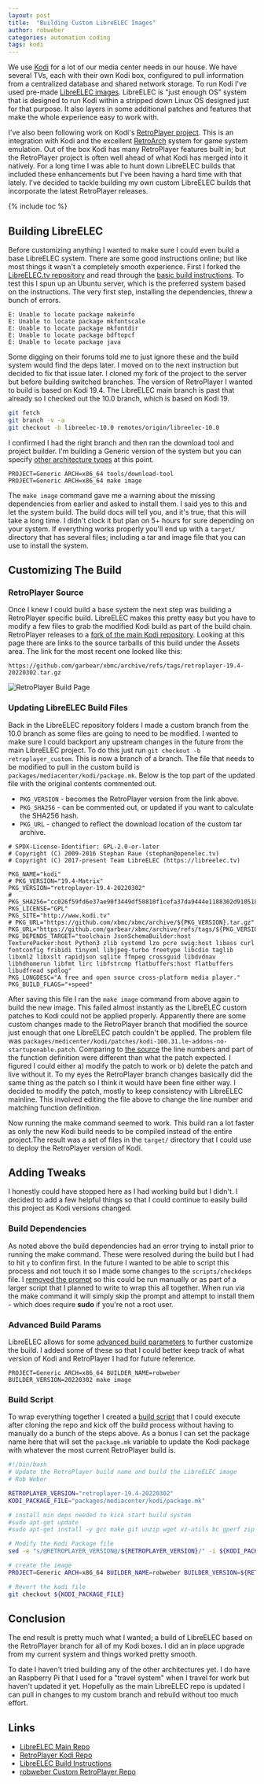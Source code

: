 ```yaml
---
layout: post
title:  "Building Custom LibreELEC Images"
author: robweber
categories: automation coding
tags: kodi
---
```


We use [Kodi][kodi-link] for a lot of our media center needs in our house. We have several TVs, each with their own Kodi box, configured to pull information from a centralized database and shared network storage. To run Kodi I've used pre-made [LibreELEC images][libreelec-link]. LibreELEC is "just enough OS" system that is designed to run Kodi within a stripped down Linux OS designed just for that purpose. It also layers in some additional patches and features that make the whole experience easy to work with.

I've also been following work on Kodi's [RetroPlayer project][retroplayer-link]. This is an integration with Kodi and the excellent [RetroArch](https://www.retroarch.com/) system for game system emulation. Out of the box Kodi has many RetroPlayer features built in; but the RetroPlayer project is often well ahead of what Kodi has merged into it natively. For a long time I was able to hunt down LibreELEC builds that included these enhancements but I've been having a hard time with that lately. I've decided to tackle building my own custom LibreELEC builds that incorporate the latest RetroPlayer releases.

<!--more-->

{% include toc %}

## Building LibreELEC

Before customizing anything I wanted to make sure I could even build a base LibreELEC system. There are some good instructions online; but like most things it wasn't a completely smooth experience. First I forked the [LibreELEC.tv repository][libreelec-repo] and read through the [basic build instructions][build-instructions]. To test this I spun up an Ubuntu server, which is the preferred system based on the instructions. The very first step, installing the dependencies, threw a bunch of errors.

```
E: Unable to locate package makeinfo
E: Unable to locate package mkfontscale
E: Unable to locate package mkfontdir
E: Unable to locate package bdftopcf
E: Unable to locate package java
```

Some digging on their forums told me to just ignore these and the build system would find the deps later. I moved on to the next instruction but decided to fix that issue later. I cloned my fork of the project to the server but before building switched branches. The version of RetroPlayer I wanted to build is based on Kodi 19.4. The LibreELEC main branch is past that already so I checked out the 10.0 branch, which is based on Kodi 19.

```bash
git fetch
git branch -v -a
git checkout -b libreelec-10.0 remotes/origin/libreelec-10.0
```

I confirmed I had the right branch and then ran the download tool and project builder. I'm building a Generic version of the system but you can specify [other architecture types](https://wiki.libreelec.tv/development-1/build-commands/build-commands-le10) at this point.

```
PROJECT=Generic ARCH=x86_64 tools/download-tool
PROJECT=Generic ARCH=x86_64 make image
```

The `make image` command gave me a warning about the missing dependencies from earlier and asked to install them. I said yes to this and let the system build. The build docs will tell you, and it's true, that this will take a long time. I didn't clock it but plan on 5+ hours for sure depending on your system. If everything works properly you'll end up with a `target/` directory that has several files; including a tar and image file that you can use to install the system.

## Customizing The Build


### RetroPlayer Source

Once I knew I could build a base system the next step was building a RetroPlayer specific build. LibreELEC makes this pretty easy but you have to modify a few files to grab the modified Kodi build as part of the build chain. RetroPlayer releases to a [fork of the main Kodi repository](https://github.com/garbear/xbmc/releases). Looking at this page there are links to the source tarballs of this build under the Assets area. The link for the most recent one looked like this:

```
https://github.com/garbear/xbmc/archive/refs/tags/retroplayer-19.4-20220302.tar.gz
```

![RetroPlayer Build Page](/images/2022-03-29/retroplayer-source-link.png)

### Updating LibreELEC Build Files

Back in the LibreELEC repository folders I made a custom branch from the 10.0 branch as some files are going to need to be modified. I wanted to make sure I could backport any upstream changes in the future from the main LibreELEC project. To do this just run `git checkout -b retroplayer_custom`. This is now a branch of a branch. The file that needs to be modified to pull in the custom build is `packages/mediacenter/kodi/package.mk`. Below is the top part of the updated file with the original contents commented out.

* `PKG_VERSION` - becomes the RetroPlayer version from the link above.
* `PKG_SHA256` - can be commented out, or updated if you want to calculate the SHA256 hash.
* `PKG_URL` - changed to reflect the download location of the custom tar archive.

```
# SPDX-License-Identifier: GPL-2.0-or-later
# Copyright (C) 2009-2016 Stephan Raue (stephan@openelec.tv)
# Copyright (C) 2017-present Team LibreELEC (https://libreelec.tv)

PKG_NAME="kodi"
# PKG_VERSION="19.4-Matrix"
PKG_VERSION="retroplayer-19.4-20220302"
# PKG_SHA256="cc026f59fd6e37ae90f3449df50810f1cefa37da9444e1188302d910518710da"
PKG_LICENSE="GPL"
PKG_SITE="http://www.kodi.tv"
# PKG_URL="https://github.com/xbmc/xbmc/archive/${PKG_VERSION}.tar.gz"
PKG_URL="https://github.com/garbear/xbmc/archive/refs/tags/${PKG_VERSION}.tar.gz"
PKG_DEPENDS_TARGET="toolchain JsonSchemaBuilder:host TexturePacker:host Python3 zlib systemd lzo pcre swig:host libass curl fontconfig fribidi tinyxml libjpeg-turbo freetype libcdio taglib libxml2 libxslt rapidjson sqlite ffmpeg crossguid libdvdnav libhdhomerun libfmt lirc libfstrcmp flatbuffers:host flatbuffers libudfread spdlog"
PKG_LONGDESC="A free and open source cross-platform media player."
PKG_BUILD_FLAGS="+speed"

```

After saving this file I ran the `make image` command from above again to build the new image. This failed almost instantly as the LibreELEC custom patches to Kodi could not be applied properly. Apparently there are some custom changes made to the RetroPlayer branch that modified the source just enough that one LibreELEC patch couldn't be applied. The problem file was `packages/medicenter/kodi/patches/kodi-100.31.le-addons-no-startupenable.patch`. Comparing to [the source](https://github.com/garbear/xbmc/blob/retroplayer-19.4/xbmc/platform/linux/PlatformLinux.h) the line numbers and part of the function definition were different than what the patch expected. I figured I could either a) modify the patch to work or b) delete the patch and live without it. To my eyes the RetroPlayer branch changes basically did the same thing as the patch so I think it would have been fine either way. I decided to modify the patch, mostly to keep consistency with LibreELEC mainline. This involved editing the file above to change the line number and matching function definition.

Now running the make command seemed to work. This build ran a lot faster as only the new Kodi build needs to be compiled instead of the entire project.The result was a set of files in the `target/` directory that I could use to deploy the RetroPlayer version of Kodi.

## Adding Tweaks

I honestly could have stopped here as I had working build but I didn't. I decided to add a few helpful things so that I could continue to easily build this project as Kodi versions changed.

### Build Dependencies

As noted above the build dependencies had an error trying to install prior to running the make command. These were resolved during the build but I had to hit `y` to confirm first. In the future I wanted to be able to script this process and not touch it so I made some changes to the `scripts/checkdeps` file. I [removed the prompt](https://github.com/robweber/LibreELEC.tv/blob/retroplayer_custom/scripts/checkdeps#L38) so this could be run manually or as part of a larger script that I planned to write to wrap this all together. When run via the make command it will simply skip the prompt and attempt to install them - which does require __sudo__ if you're not a root user.

### Advanced Build Params

LibreELEC allows for some [advanced build parameters](https://wiki.libreelec.tv/development-1/build-advanced) to further customize the build. I added some of these so that I could better keep track of what version of Kodi and RetroPlayer I had for future reference.

```
PROJECT=Generic ARCH=x86_64 BUILDER_NAME=robweber BUILDER_VERSION=20220302 make image
```

### Build Script

To wrap everything together I created a [build script](https://github.com/robweber/LibreELEC.tv/blob/retroplayer_custom/create_build.sh) that I could execute after cloning the repo and kick off the build process without having to manually do a bunch of the steps above. As a bonus I can set the package name here that will set the `package.mk` variable to update the Kodi package with whatever the most current RetroPlayer build is.

```bash
#!/bin/bash
# Update the RetroPlayer build name and build the LibreELEC image
# Rob Weber

RETROPLAYER_VERSION="retroplayer-19.4-20220302"
KODI_PACKAGE_FILE="packages/mediacenter/kodi/package.mk"

# install min deps needed to kick start build system
#sudo apt-get update
#sudo apt-get install -y gcc make git unzip wget xz-utils bc gperf zip unzip g++ xsltproc

# Modify the Kodi Package file
sed -e "s/@RETROPLAYER_VERSION@/${RETROPLAYER_VERSION}/" -i ${KODI_PACKAGE_FILE}

# create the image
PROJECT=Generic ARCH=x86_64 BUILDER_NAME=robweber BUILDER_VERSION=${RETROPLAYER_VERSION} make image

# Revert the kodi file
git checkout ${KODI_PACKAGE_FILE}
```

## Conclusion

The end result is pretty much what I wanted; a build of LibreELEC based on the RetroPlayer branch for all of my Kodi boxes. I did an in place upgrade from my current system and things worked pretty smooth.

To date I haven't tried building any of the other architectures yet. I do have an Raspberry Pi that I used for a "travel system" when I travel for work but haven't updated it yet. Hopefully as the main LibreELEC repo is updated I can pull in changes to my custom branch and rebuild without too much effort.

## Links

* [LibreELEC Main Repo][libreelec-repo]
* [RetroPlayer Kodi Repo](retroplayer-link)
* [LibreELEC Build Instructions][build-instructions]
* [robweber Custom RetroPlayer Repo](https://github.com/robweber/LibreELEC.tv/tree/retroplayer_custom)


[kodi-link]: https://kodi.tv
[libreelec-link]: https://libreelec.tv
[libreelec-repo]: https://github.com/LibreELEC/LibreELEC.tv.git
[retroplayer-link]: https://github.com/garbear/xbmc
[build-instructions]: https://wiki.libreelec.tv/development-1/build-basics
[package-layout]: https://github.com/LibreELEC/LibreELEC.tv/blob/master/packages/readme.md
